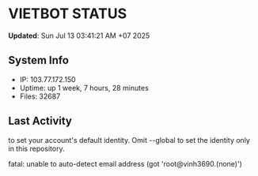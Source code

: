 # VIETBOT STATUS
**Updated**: Sun Jul 13 03:41:21 AM +07 2025

## System Info
- IP: 103.77.172.150
- Uptime: up 1 week, 7 hours, 28 minutes
- Files: 32687

## Last Activity

to set your account's default identity.
Omit --global to set the identity only in this repository.

fatal: unable to auto-detect email address (got 'root@vinh3690.(none)')
